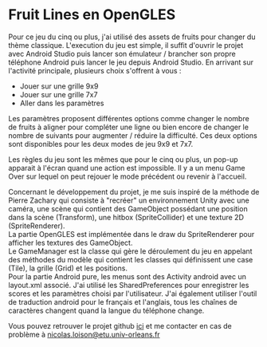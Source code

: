 # Fruit Lines en OpenGLES

Pour ce jeu du cinq ou plus, j'ai utilisé des assets de fruits pour changer du thème classique.
L'execution du jeu est simple, il suffit d'ouvrir le projet avec Android Studio puis lancer son émulateur / brancher son propre téléphone Android 
puis lancer le jeu depuis Android Studio. 
En arrivant sur l'activité principale, plusieurs choix s'offrent à vous :
- Jouer sur une grille 9x9 
- Jouer sur une grille 7x7
- Aller dans les paramètres 

Les paramètres proposent différentes options comme changer le nombre de fruits à aligner pour compléter une ligne ou bien encore de changer le nombre de suivants 
pour augmenter / réduire la difficulté. Ces deux options sont disponibles pour les deux modes de jeu 9x9 et 7x7.

Les règles du jeu sont les mêmes que pour le cinq ou plus, un pop-up apparait à l'écran quand une action est impossible.
Il y a un menu Game Over sur lequel on peut rejouer le mode précédent ou revenir à l'accueil.

Concernant le développement du projet, je me suis inspiré de la méthode de Pierre Zachary qui consiste à "recréer" un environnement Unity avec une caméra, une scène
qui contient des GameObject possédant une position dans la scène (Transform), une hitbox (SpriteCollider) et une texture 2D (SpriteRenderer).  
La partie OpenGLES est implémentée dans le draw du SpriteRenderer pour afficher les textures des GameObject.  
Le GameManager est la classe qui gère le déroulement du jeu en appelant des méthodes du modèle qui contient les classes qui définissent une case (Tile), la grille (Grid) 
et les positions.  
Pour la partie Android pure, les menus sont des Activity android avec un layout.xml associé. J'ai utilisé les SharedPreferences pour enregistrer les scores 
et les paramètres choisi par l'utilisateur. J'ai également utiliser l'outil de traduction android pour le français et l'anglais, tous les chaînes de caractères changent
quand la langue du téléphone change.  

Vous pouvez retrouver le projet github [ici](https://github.com/NicolasLoison/KLinesOpenGLES) et me contacter en cas de problème à nicolas.loison@etu.univ-orleans.fr
